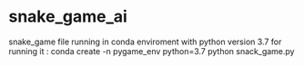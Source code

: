 # snake_game_ai

snake_game file running in conda enviroment with python version 3.7 
for running it :
conda create -n pygame_env python=3.7
python snack_game.py
